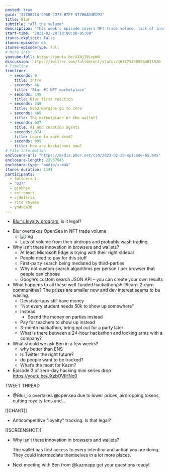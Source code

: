 ```yaml
---
posted: true
guid: "37C6B214-99A0-4D73-B7FF-577B6AD4DD93"
title: Blur
subtitle: "All the volume"
description: "This week's episode covers NFT trade volume, lack of innovation in browsers/wallets, the need for custom search algorithms, and the future of hackathons. Also discussed are questions for upcoming guests, including the advantages of Kazm over ENS and the potential of Twitter. Plus, a new episode of the zero-day hacking mini-series is out now."
start-time: "2023-02-28T18:00:00-05:00"
itunes-explicit: false
itunes-episode: 65
itunes-episodeType: full
# More info
youtube-full: https://youtu.be/XXNjI9LzpW4
discussion: https://twitter.com/fulldecent/status/1631757509944811520
# Timeline
timeline:
  - seconds: 0
    title: Intro
  - seconds: 46
    title: 'Blur #1 NFT marketplace'
  - seconds: 145
    title: Blur first reaction
  - seconds: 249
    title: Web3 margins go to zero
  - seconds: 465
    title: The marketplace or the wallet?
  - seconds: 627
    title: AI and curation agents
  - seconds: 874
    title: Learn to earn dead?
  - seconds: 895
    title: How are hackathons now?
# File information
enclosure-url: "https://media.phor.net/csh/2023-02-28-episode-65.m4a"
enclosure-length: 22957945
enclosure-type: "audio/x-m4a"
itunes-duration: 1141
participants:
  - fulldecent
  - "037"
  - gjohnsx
  - retromort
  - vjdeliria
  - rito_rhymes
  - yodude38
---
```


- [Blur's loyalty program](https://twitter.com/blur_io/status/1628158976662851584), is it legal?

<!--end of quick notes-->

- Blur overtakes OpenSea in NFT trade volume
  - ![img](https://lh7-us.googleusercontent.com/iGy7z4rSbIBre-CWbWp1zZ5U3qWPpMwk6XZUZOEgaHqwLNTpDJo7EqQTFamNPRCK_FtG_JFSSrM8SW2N8DjHz2p6xl9PfwTvzI4l8eUtjnL1QqNzYIydYkvOrZ39JdmI04F-TPiuPmWPEhrUBTcYx2A)
  - Lots of volume from their airdrops and probably wash trading
- Why isn’t there innovation in browsers and wallets?
  - At least Microsoft Edge is trying with their right sidebar
  - People need to pay for this stuff
  - First-party search being mediated by third-parties
  - Why not custom search algorithms per person / per browser that people can choose
  - Google’s custom search JSON API – you can create your own results
- What happens to all these well-funded hackathon/shill/learn-2-earn communities? The prizes are smaller now and dev interest seems to be waning.
  - Devs/startups still have money
  - “Not every student needs 50k to show up somewhere”
  - Instead
    - Spend the money on parties instead
  - Pay for teachers to show up instead
  - 3-month hackathon, bring ppl out for a party later
  - What is there between a 24-hour hackathon and locking arms with a company?
- What should we ask Ben in a few weeks?
  - why better than ENS
  - is Twitter the right future?
  - do people want to be tracked?
  - What’s the moat for Kazm?
- Episode 3 of zero-day hacking mini series drop https://youtu.be/JXzbOVIHNc0

TWEET THREAD

- @Blur_io overtakes @opensea
  due to lower prices, airdropping tokens, cutting royalty fees and…

[[CHART]]

- Anticompetitive "loyalty" tracking. Is that legal?

[[SCREENSHOT]]

- Why isn’t there innovation in browsers and wallets?

  The wallet has first access to every intention and action you are doing. They could intermediate themselves in a lot more places.

- Next meeting with Ben from @kazmapp get your questions ready!